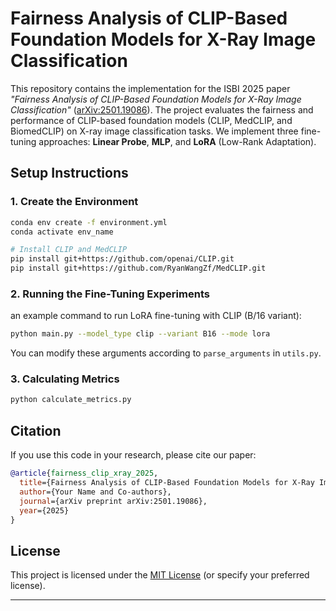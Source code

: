 # Fairness Analysis of CLIP-Based Foundation Models for X-Ray Image Classification

This repository contains the implementation for the ISBI 2025 paper *"Fairness Analysis of CLIP-Based Foundation Models for X-Ray Image Classification"* ([arXiv:2501.19086](https://arxiv.org/abs/2501.19086)). The project evaluates the fairness and performance of CLIP-based foundation models (CLIP, MedCLIP, and BiomedCLIP) on X-ray image classification tasks. We implement three fine-tuning approaches: **Linear Probe**, **MLP**, and **LoRA** (Low-Rank Adaptation).

## Setup Instructions

### 1. Create the Environment

```bash
conda env create -f environment.yml
conda activate env_name

# Install CLIP and MedCLIP
pip install git+https://github.com/openai/CLIP.git
pip install git+https://github.com/RyanWangZf/MedCLIP.git
```

### 2. Running the Fine-Tuning Experiments
an example command to run LoRA fine-tuning with CLIP (B/16 variant):

```bash
python main.py --model_type clip --variant B16 --mode lora
```

You can modify these arguments according to `parse_arguments` in `utils.py`.

### 3. Calculating Metrics

```bash
python calculate_metrics.py
```

## Citation
If you use this code in your research, please cite our paper:

```bibtex
@article{fairness_clip_xray_2025,
  title={Fairness Analysis of CLIP-Based Foundation Models for X-Ray Image Classification},
  author={Your Name and Co-authors},
  journal={arXiv preprint arXiv:2501.19086},
  year={2025}
}
```


## License
This project is licensed under the [MIT License](LICENSE) (or specify your preferred license).

---
